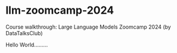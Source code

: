 # llm-zoomcamp-2024
Course walkthrough: Large Language Models Zoomcamp 2024 (by DataTalksClub)

Hello World.........
